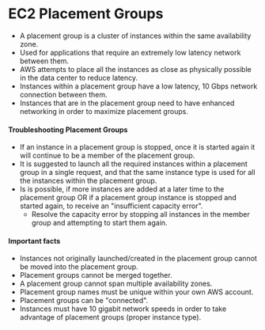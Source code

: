 # EC2 Placement Groups

- A placement group is a cluster of instances within the same availability zone.
- Used for applications that require an extremely low latency network between them.
- AWS attempts to place all the instances as close as physically possible in the
  data center to reduce latency.
- Instances within a placement group have a low latency, 10 Gbps network
  connection between them.
- Instances that are in the placement group need to have enhanced networking in
  order to maximize placement groups.

#### Troubleshooting Placement Groups

- If an instance in a placement group is stopped, once it is started again it
  will continue to be a member of the placement group.
- It is suggested to launch all the required instances within a placement group
  in a single request, and that the same instance type is used for all the
  instances within the placement group.
- Is is possible, if more instances are added at a later time to the placement
  group OR if a placement group instance is stopped and started again, to
  receive an "insufficient capacity error".
  - Resolve the capacity error by stopping all instances in the member group and
    attempting to start them again.

#### Important facts

- Instances not originally launched/created in the placement group cannot be
  moved into the placement group.
- Placement groups cannot be merged together.
- A placement group cannot span multiple availability zones.
- Placement group names must be unique within your own AWS account.
- Placement groups can be "connected".
- Instances must have 10 gigabit network speeds in order to take advantage of
  placement groups (proper instance type).

